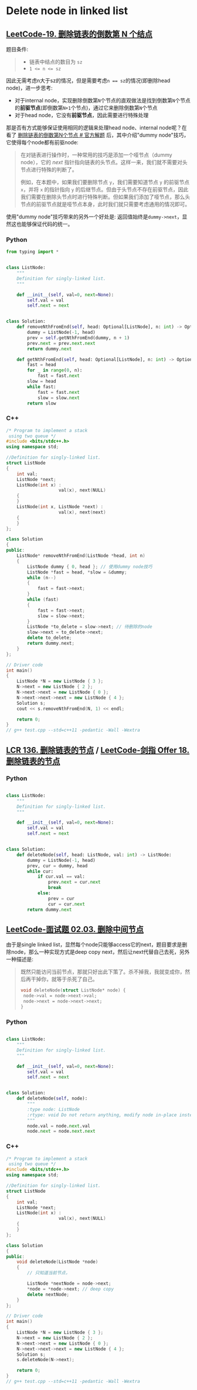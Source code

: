 # Delete node in linked list



## [LeetCode-19. 删除链表的倒数第 N 个结点](https://leetcode.cn/problems/remove-nth-node-from-end-of-list/) 

题目条件:

> - 链表中结点的数目为 `sz`
> - `1 <= n <= sz` 

因此无需考虑n大于sz的情况，但是需要考虑`n == sz`的情况(即删除head node)，进一步思考:

- 对于internal node，实现删除倒数第`N`个节点的直观做法是找到倒数第`N`个节点的**前驱节点**(即倒数第`N+1`个节点)，通过它来删除倒数第`N`个节点
- 对于head node，它没有**前驱节点**，因此需要进行特殊处理



那是否有方式能够保证使用相同的逻辑来处理head node、internal node呢？在看了 [删除链表的倒数第N个节点 # 官方解题](https://leetcode.cn/problems/remove-nth-node-from-end-of-list/solution/shan-chu-lian-biao-de-dao-shu-di-nge-jie-dian-b-61/) 后，其中介绍"dummy node"技巧，它使得每个node都有前驱node:

> 在对链表进行操作时，一种常用的技巧是添加一个哑节点（dummy node），它的 $\textit{next}$ 指针指向链表的头节点。这样一来，我们就不需要对头节点进行特殊的判断了。
>
> 例如，在本题中，如果我们要删除节点 `y`，我们需要知道节点 `y` 的前驱节点 `x`，并将 `x` 的指针指向 `y` 的后继节点。但由于头节点不存在前驱节点，因此我们需要在删除头节点时进行特殊判断。但如果我们添加了哑节点，那么头节点的前驱节点就是哑节点本身，此时我们就只需要考虑通用的情况即可。

使用"dummy node"技巧带来的另外一个好处是: 返回值始终是`dummy->next`，显然这也能够保证代码的统一。

### Python

```python
from typing import *


class ListNode:
    """
    Definition for singly-linked list.
    """

    def __init__(self, val=0, next=None):
        self.val = val
        self.next = next


class Solution:
    def removeNthFromEnd(self, head: Optional[ListNode], n: int) -> Optional[ListNode]:
        dummy = ListNode(-1, head)
        prev = self.getNthFromEnd(dummy, n + 1)
        prev.next = prev.next.next
        return dummy.next

    def getNthFromEnd(self, head: Optional[ListNode], n: int) -> Optional[ListNode]:
        fast = head
        for _ in range(0, n):
            fast = fast.next
        slow = head
        while fast:
            fast = fast.next
            slow = slow.next
        return slow

```



### C++

```C++
/* Program to implement a stack
 using two queue */
#include <bits/stdc++.h>
using namespace std;

//Definition for singly-linked list.
struct ListNode
{
	int val;
	ListNode *next;
	ListNode(int x) :
					val(x), next(NULL)
	{
	}
	ListNode(int x, ListNode *next) :
					val(x), next(next)
	{
	}
};

class Solution
{
public:
	ListNode* removeNthFromEnd(ListNode *head, int n)
	{
		ListNode dummy { 0, head }; // 使用dummy node技巧
		ListNode *fast = head, *slow = &dummy;
		while (n--)
		{
			fast = fast->next;
		}
		while (fast)
		{
			fast = fast->next;
			slow = slow->next;
		}
		ListNode *to_delete = slow->next; // 待删除的node
		slow->next = to_delete->next;
		delete to_delete;
		return dummy.next;
	}
};

// Driver code
int main()
{
	ListNode *N = new ListNode { 3 };
	N->next = new ListNode { 2 };
	N->next->next = new ListNode { 0 };
	N->next->next->next = new ListNode { 4 };
	Solution s;
	cout << s.removeNthFromEnd(N, 1) << endl;

	return 0;
}
// g++ test.cpp --std=c++11 -pedantic -Wall -Wextra


```





## [LCR 136. 删除链表的节点](https://leetcode.cn/problems/shan-chu-lian-biao-de-jie-dian-lcof/) / [LeetCode-剑指 Offer 18. 删除链表的节点](https://leetcode.cn/problems/shan-chu-lian-biao-de-jie-dian-lcof/) 



### Python

```python

class ListNode:
    """
    Definition for singly-linked list.
    """

    def __init__(self, val=0, next=None):
        self.val = val
        self.next = next


class Solution:
    def deleteNode(self, head: ListNode, val: int) -> ListNode:
        dummy = ListNode(-1, head)
        prev, cur = dummy, head
        while cur:
            if cur.val == val:
                prev.next = cur.next
                break
            else:
                prev = cur
                cur = cur.next
        return dummy.next

```





## [LeetCode-面试题 02.03. 删除中间节点](https://leetcode.cn/problems/delete-middle-node-lcci/)

由于是single linked list，显然每个node只能够access它的next，题目要求是删除node，那么一种实现方式是deep copy next，然后让next代替自己去死，另外一种描述是:

> 既然只能访问当前节点，那就只好出此下策了。杀不掉我，我就变成你，然后再干掉你，就等于杀死了自己。
>
> ```c
> void deleteNode(struct ListNode* node) {
>  node->val = node->next->val;
>  node->next = node->next->next;
> }
> ```

### Python

```python

class ListNode:
    """
    Definition for singly-linked list.
    """

    def __init__(self, val=0, next=None):
        self.val = val
        self.next = next


class Solution:
    def deleteNode(self, node):
        """
        :type node: ListNode
        :rtype: void Do not return anything, modify node in-place instead.
        """
        node.val = node.next.val
        node.next = node.next.next

```



### C++

```C++
/* Program to implement a stack
 using two queue */
#include <bits/stdc++.h>
using namespace std;

//Definition for singly-linked list.
struct ListNode
{
	int val;
	ListNode *next;
	ListNode(int x) :
					val(x), next(NULL)
	{
	}
};

class Solution
{
public:
	void deleteNode(ListNode *node)
	{
		// 只知道当前节点，

		ListNode *nextNode = node->next;
		*node = *node->next; // deep copy
		delete nextNode;
	}
};

// Driver code
int main()
{
	ListNode *N = new ListNode { 3 };
	N->next = new ListNode { 2 };
	N->next->next = new ListNode { 0 };
	N->next->next->next = new ListNode { 4 };
	Solution s;
	s.deleteNode(N->next);

	return 0;
}
// g++ test.cpp --std=c++11 -pedantic -Wall -Wextra


```

